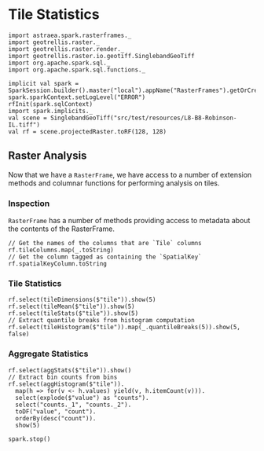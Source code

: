 # Tile Statistics

```tut:invisible
import astraea.spark.rasterframes._
import geotrellis.raster._
import geotrellis.raster.render._
import geotrellis.raster.io.geotiff.SinglebandGeoTiff
import org.apache.spark.sql._
import org.apache.spark.sql.functions._

implicit val spark = SparkSession.builder().master("local").appName("RasterFrames").getOrCreate()
spark.sparkContext.setLogLevel("ERROR")
rfInit(spark.sqlContext)
import spark.implicits._
val scene = SinglebandGeoTiff("src/test/resources/L8-B8-Robinson-IL.tiff")
val rf = scene.projectedRaster.toRF(128, 128)
```

## Raster Analysis

Now that we have a `RasterFrame`, we have access to a number of extension methods and columnar functions for performing analysis on tiles.

### Inspection

`RasterFrame` has a number of methods providing access to metadata about the contents of the RasterFrame. 

```tut
// Get the names of the columns that are `Tile` columns
rf.tileColumns.map(_.toString)
// Get the column tagged as containing the `SpatialKey`
rf.spatialKeyColumn.toString
```

### Tile Statistics 

```tut
rf.select(tileDimensions($"tile")).show(5)
rf.select(tileMean($"tile")).show(5)
rf.select(tileStats($"tile")).show(5)
// Extract quantile breaks from histogram computation
rf.select(tileHistogram($"tile")).map(_.quantileBreaks(5)).show(5, false)
```

### Aggregate Statistics

```tut
rf.select(aggStats($"tile")).show()
// Extract bin counts from bins
rf.select(aggHistogram($"tile")).
  map(h => for(v <- h.values) yield(v, h.itemCount(v))).
  select(explode($"value") as "counts").
  select("counts._1", "counts._2").
  toDF("value", "count").
  orderBy(desc("count")).
  show(5)
```


```tut:invisible
spark.stop()
```

